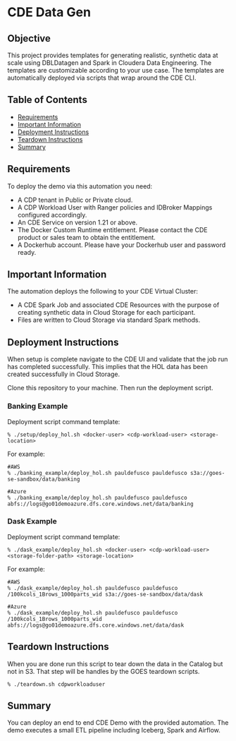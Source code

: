 # CDE Data Gen

## Objective

This project provides templates for generating realistic, synthetic data at scale using DBLDatagen and Spark in Cloudera Data Engineering. The templates are customizable according to your use case. The templates are automatically deployed via scripts that wrap around the CDE CLI.

## Table of Contents

* [Requirements]()
* [Important Information]()
* [Deployment Instructions]()
* [Teardown Instructions]()
* [Summary]()

## Requirements

To deploy the demo via this automation you need:

* A CDP tenant in Public or Private cloud.
* A CDP Workload User with Ranger policies and IDBroker Mappings configured accordingly.
* An CDE Service on version 1.21 or above.
* The Docker Custom Runtime entitlement. Please contact the CDE product or sales team to obtain the entitlement.
* A Dockerhub account. Please have your Dockerhub user and password ready.

## Important Information

The automation deploys the following to your CDE Virtual Cluster:

* A CDE Spark Job and associated CDE Resources with the purpose of creating synthetic data in Cloud Storage for each participant.
* Files are written to Cloud Storage via standard Spark methods.


## Deployment Instructions

When setup is complete navigate to the CDE UI and validate that the job run has completed successfully. This implies that the HOL data has been created successfully in Cloud Storage.

Clone this repository to your machine. Then run the deployment script.

### Banking Example

Deployment script command template:

```
% ./setup/deploy_hol.sh <docker-user> <cdp-workload-user> <storage-location>
```

For example:

```
#AWS
% ./banking_example/deploy_hol.sh pauldefusco pauldefusco s3a://goes-se-sandbox/data/banking
```

```
#Azure
% ./banking_example/deploy_hol.sh pauldefusco pauldefusco abfs://logs@go01demoazure.dfs.core.windows.net/data/banking
```

### Dask Example

Deployment script command template:

```
% ./dask_example/deploy_hol.sh <docker-user> <cdp-workload-user> <storage-folder-path> <storage-location>
```

For example:

```
#AWS
% ./dask_example/deploy_hol.sh pauldefusco pauldefusco /100kcols_1Brows_1000parts_wid s3a://goes-se-sandbox/data/dask
```

```
#Azure
% ./dask_example/deploy_hol.sh pauldefusco pauldefusco /100kcols_1Brows_1000parts_wid abfs://logs@go01demoazure.dfs.core.windows.net/data/dask
```


## Teardown Instructions

When you are done run this script to tear down the data in the Catalog but not in S3. That step will be handles by the GOES teardown scripts.

```
% ./teardown.sh cdpworkloaduser
```

## Summary

You can deploy an end to end CDE Demo with the provided automation. The demo executes a small ETL pipeline including Iceberg, Spark and Airflow.
